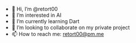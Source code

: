 - 👋 Hi, I’m @retort00
- 👀 I’m interested in AI
- 🌱 I’m currently learning Dart
- 💞️ I’m looking to collaborate on my private project
- 📫 How to reach me: retort00@pm.me

<!---
retort00/retort00 is a ✨ special ✨ repository because its `README.md` (this file) appears on your GitHub profile.
You can click the Preview link to take a look at your changes.
--->
